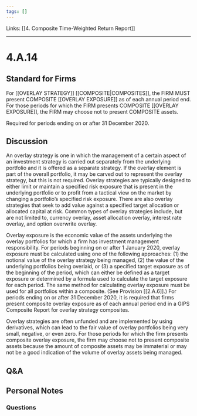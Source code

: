 ```yaml
---
tags: []
---
```

Links: [[4. Composite Time-Weighted Return Report]]
___
# 4.A.14
## Standard for Firms
For [[OVERLAY STRATEGY]] [[COMPOSITE|COMPOSITES]], the FIRM MUST present COMPOSITE [[OVERLAY EXPOSURE]] as of each annual period end. For those periods for which the FIRM presents COMPOSITE [[OVERLAY EXPOSURE]], the FIRM may choose not to present COMPOSITE assets.

Required for periods ending on or after 31 December 2020.
## Discussion
An overlay strategy is one in which the management of a certain aspect of an investment strategy is carried out separately from the underlying portfolio and it is offered as a separate strategy. If the overlay element is part of the overall portfolio, it may be carved out to represent the overlay strategy, but this is not required. Overlay strategies are typically designed to either limit or maintain a specified risk exposure that is present in the underlying portfolio or to profit from a tactical view on the market by changing a portfolio’s specified risk exposure. There are also overlay strategies that seek to add value against a specified target allocation or allocated capital at risk. Common types of overlay strategies include, but are not limited to, currency overlay, asset allocation overlay, interest rate overlay, and option overwrite overlay.

Overlay exposure is the economic value of the assets underlying the overlay portfolios for which a firm has investment management responsibility. For periods beginning on or after 1 January 2020, overlay exposure must be calculated using one of the following approaches: (1) the notional value of the overlay strategy being managed, (2) the value of the underlying portfolios being overlaid, or (3) a specified target exposure as of the beginning of the period, which can either be defined as a target exposure or determined by a formula used to calculate the target exposure for each period. The same method for calculating overlay exposure must be used for all portfolios within a composite. (See Provision [[2.A.6]].) For periods ending on or after 31 December 2020, it is required that firms present composite overlay exposure as of each annual period end in a GIPS Composite Report for overlay strategy composites.

Overlay strategies are often unfunded and are implemented by using derivatives, which can lead to the fair value of overlay portfolios being very small, negative, or even zero. For those periods for which the firm presents composite overlay exposure, the firm may choose not to present composite assets because the amount of composite assets may be immaterial or may not be a good indication of the volume of overlay assets being managed.
## Q&A

## Personal Notes

### Questions